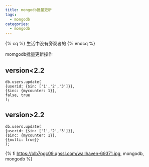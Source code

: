 ```yaml
---
title: mongodb批量更新
tags:
  - mongodb
categories:
  - mongodb
---
```


{% cq %} 生活中没有旁观者的 {% endcq %}

momgodb批量更新操作

## version<2.2

```
db.users.update(
{userid: {$in: ['1','2','3']}},
{$inc: {mycounter: 1}},
false, true
);
```
## version>2.2

```
db.users.update(
{userid: {$in: ['1','2','3']}},
{$inc: {mycounter: 1}}, 
{{multi: true}}
);
```
{% fi https://olb7pgc09.qnssl.com/wallhaven-69371.jpg, mongodb, mongodb %}